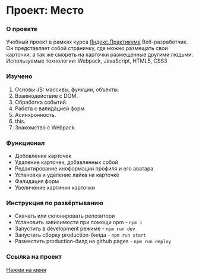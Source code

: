 # Проект: Место

### О проекте
Учебный проект в рамках курса [Яндекс.Практикума](https://practicum.yandex.ru/web/) Веб-разработчик.
Он представляет собой страничку, где можно размещать свои карточки, а так же смореть на карточки размещенные другими людьми.
Используемые технологии: Webpack, JavaScript, HTML5, CSS3

### Изучено
1) Основы JS: массивы, функции, объекты.
2) Взаимодействие с DOM.
3) Обработка событий.
4) Работа с валидацией форм.
5) Асинхронность.
6) this.
7) Знакомство с Webpack.

### Функционал
* Добовление карточек
* Удаление карточек, добавленных собой
* Редактирование иноформации профиля и его аватара
* Установка и удаление лайка на карточке
* Фалидация форм
* Увеличение картинки карточки

### Инструкция по развёртыванию
- Скачать или склонировать репозитори
- Установить зависимости при помощи npm - `npm i`
- Запустить в development режиме - `npm run dev`
- Запустить сборку production-билда - `npm run start`
- Разместить production-билд на github pages - `npm run deploy`

### Ссылка на проект
[Нажми на меня](https://amirashizhev.github.io/mesto/)
